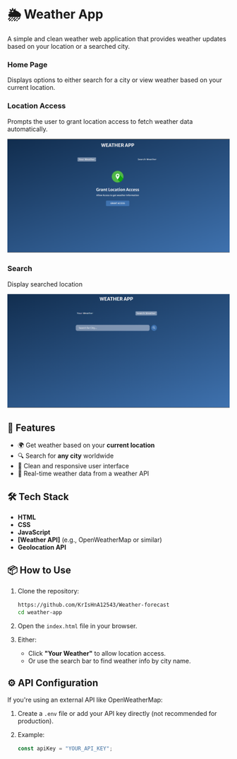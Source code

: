 # 🌦️ Weather App

A simple and clean weather web application that provides weather updates based on your location or a searched city.

### Home Page
Displays options to either search for a city or view weather based on your current location.


### Location Access
Prompts the user to grant location access to fetch weather data automatically.


![Home Page](<screenshot/Screenshot (6).png>)

### Search 

Display searched location

![Location Access](<screenshot/Screenshot (7).png>)

## 🚀 Features

- 🌍 Get weather based on your **current location**
- 🔍 Search for **any city** worldwide
- 📱 Clean and responsive user interface
- 📡 Real-time weather data from a weather API

## 🛠️ Tech Stack

- **HTML**
- **CSS**
- **JavaScript**
- **[Weather API]** (e.g., OpenWeatherMap or similar)
- **Geolocation API**

## 📦 How to Use

1. Clone the repository:

    ```bash
   https://github.com/KrIsHnA12543/Weather-forecast
    cd weather-app
    ```

2. Open the `index.html` file in your browser.

3. Either:
   - Click **"Your Weather"** to allow location access.
   - Or use the search bar to find weather info by city name.

## ⚙️ API Configuration

If you're using an external API like OpenWeatherMap:

1. Create a `.env` file or add your API key directly (not recommended for production).
2. Example:

    ```js
    const apiKey = "YOUR_API_KEY";
    ```




